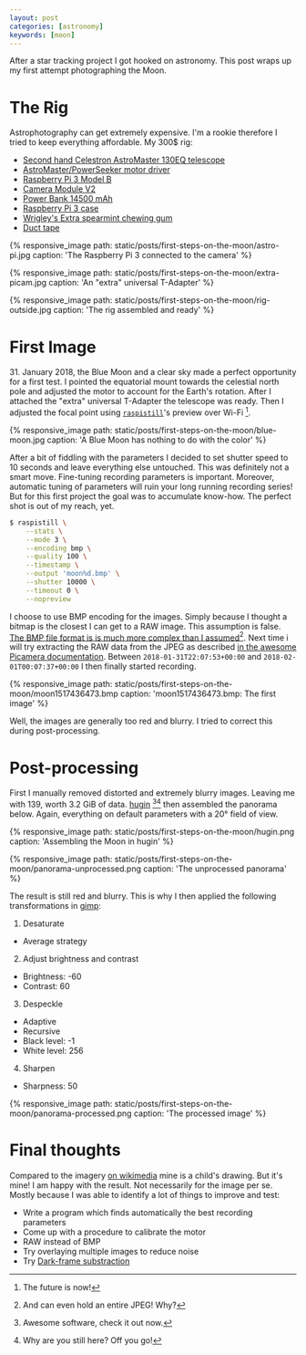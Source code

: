 ```yaml
---
layout: post
categories: [astronomy]
keywords: [moon]
---
```


After a star tracking project I got hooked on astronomy. This post wraps up my first attempt photographing the Moon.

# The Rig

Astrophotography can get extremely expensive. I'm a rookie therefore I tried to keep everything affordable. My 300$ rig:

* [Second hand Celestron AstroMaster 130EQ telescope](https://www.celestron.com/products/astromaster-130eq-telescope)
* [AstroMaster/PowerSeeker motor driver](https://www.celestron.com/products/astromaster-powerseeker-motor-drive)
* [Raspberry Pi 3 Model B](https://www.raspberrypi.org/products/raspberry-pi-3-model-b/)
* [Camera Module V2](https://www.raspberrypi.org/products/camera-module-v2/)
* [Power Bank 14500 mAh](https://www.headdaddy.com/index.php/home/product/A0094622/)
* [Raspberry Pi 3 case](https://www.raspberrypi.org/products/raspberry-pi-3-case/)
* [Wrigley's Extra spearmint chewing gum](https://groceries.morrisons.com/webshop/product/Wrigleys-Extra-Spearmint-Chewing-Gum/217842011)
* [Duct tape](https://en.wikipedia.org/wiki/Duct_tape)

{%
  responsive_image 
  path: static/posts/first-steps-on-the-moon/astro-pi.jpg
  caption: 'The Raspberry Pi 3 connected to the camera'
%}

{%
  responsive_image 
  path: static/posts/first-steps-on-the-moon/extra-picam.jpg 
  caption: 'An "extra" universal T-Adapter'
%}

{%
  responsive_image
  path: static/posts/first-steps-on-the-moon/rig-outside.jpg
  caption: 'The rig assembled and ready'
%}

# First Image

31\. January 2018, the Blue Moon and a clear sky made a perfect opportunity for a first test. I pointed the equatorial mount towards the celestial north pole and adjusted the motor to account for the Earth's rotation. After I attached the "extra" universal T-Adapter the telescope was ready. Then I adjusted the focal point using [`raspistill`][raspistill]'s preview over Wi-Fi [^WiFi].

{%
  responsive_image
  path: static/posts/first-steps-on-the-moon/blue-moon.jpg
  caption: 'A Blue Moon has nothing to do with the color'
%}

After a bit of fiddling with the parameters I decided to set shutter speed to 10 seconds and leave everything else untouched. This was definitely not a smart move. Fine-tuning recording parameters is important. Moreover, automatic tuning of parameters will ruin your long running recording series! But for this first project the goal was to accumulate know-how. The perfect shot is out of my reach, yet.

```bash
$ raspistill \
    --stats \
    --mode 3 \
    --encoding bmp \
    --quality 100 \
    --timestamp \
    --output 'moon%d.bmp' \
    --shutter 10000 \
    --timeout 0 \
    --nopreview
```

I choose to use BMP encoding for the images. Simply because I thought a bitmap is the closest I can get to a RAW image. This assumption is false. [The BMP file format is is much more complex than I assumed](https://en.wikipedia.org/wiki/BMP_file_format)[^BMP-JPEG]. Next time i will try extracting the RAW data from the JPEG as described [in the awesome Picamera documentation](http://picamera.readthedocs.io/en/release-1.13/recipes2.html?highlight=bayer#raw-bayer-data-captures). Between `2018-01-31T22:07:53+00:00` and `2018-02-01T00:07:37+00:00` I then finally started recording.

{%
  responsive_image
  path: static/posts/first-steps-on-the-moon/moon1517436473.bmp
  caption: 'moon1517436473.bmp: The first image'
%}

Well, the images are generally too red and blurry. I tried to correct this during post-processing.

# Post-processing

First I manually removed distorted and extremely blurry images. Leaving me with 139, worth 3.2 GiB of data. [hugin][hugin] [^hugin_awesome][^hugin_awesome2] then assembled the panorama below. Again, everything on default parameters with a 20° field of view.

{%
  responsive_image
  path: static/posts/first-steps-on-the-moon/hugin.png
  caption: 'Assembling the Moon in hugin'
%}

{%
  responsive_image
  path: static/posts/first-steps-on-the-moon/panorama-unprocessed.png
  caption: 'The unprocessed panorama'
%}

The result is still red and blurry. This is why I then applied the following transformations in [gimp]:

1. Desaturate
  * Average strategy
2. Adjust brightness and contrast
  * Brightness: -60
  * Contrast: 60
3. Despeckle
  * Adaptive
  * Recursive
  * Black level: -1
  * White level: 256
4. Sharpen
  * Sharpness: 50

{%
  responsive_image
  path: static/posts/first-steps-on-the-moon/panorama-processed.png
  caption: 'The processed image'
%}

# Final thoughts

Compared to the imagery [on wikimedia](https://upload.wikimedia.org/wikipedia/commons/e/e1/FullMoon2010.jpg) mine is a child's drawing. But it's mine! I am happy with the result. Not necessarily for the image per se. Mostly because I was able to identify a lot of things to improve and test:

* Write a program which finds automatically the best recording parameters
* Come up with a procedure to calibrate the motor
* RAW instead of BMP
* Try overlaying multiple images to reduce noise
* Try [Dark-frame substraction](https://en.wikipedia.org/wiki/Dark-frame_subtraction)


[^WiFi]:The future is now!
[^BMP-JPEG]:And can even hold an entire JPEG! Why?
[^hugin_awesome]:Awesome software, check it out now.
[^hugin_awesome2]:Why are you still here? Off you go!

[raspistill]:https://github.com/raspberrypi/documentation/blob/master/usage/camera/raspicam/raspistill.md
[hugin]:http://hugin.sourceforge.net/
[gimp]:https://www.gimp.org/
